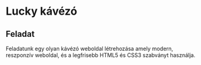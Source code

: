 # Lucky kávézó
## Feladat
Feladatunk egy olyan kávézó weboldal létrehozása amely modern, reszponzív weboldal, és a legfrisebb HTML5 és CSS3 szabványt használja.
